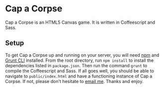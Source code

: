 # Cap a Corpse

Cap a Corpse is an HTML5 Canvas game. It is written in Coffeescript and Sass.

## Setup

To get Cap a Corpse up and running on your server, you will need [npm](https://www.npmjs.org/) and [Grunt CLI](http://gruntjs.com/getting-started) installed. From the root directory, run `npm install` to install the dependencies listed in `package.json`. Then run the command `grunt` to compile the Coffeescript and Sass. If all goes well, you should be able to navigate to `public/index.html` and have a functioning instance of Cap a Corpse. If not, please don't hesitate to [email me](mailto:mail@greg.codes). Thanks and enjoy.